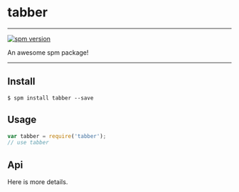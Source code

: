 # tabber

---

[![spm version](http://spmjs.io/badge/tabber)](http://spmjs.io/package/tabber)

An awesome spm package!

---

## Install

```
$ spm install tabber --save
```

## Usage

```js
var tabber = require('tabber');
// use tabber
```

## Api

Here is more details.

